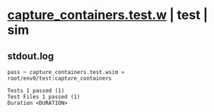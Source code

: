 # [capture_containers.test.w](../../../../../examples/tests/valid/capture_containers.test.w) | test | sim

## stdout.log
```log
pass ─ capture_containers.test.wsim » root/env0/test:capture_containers
 
Tests 1 passed (1)
Test Files 1 passed (1)
Duration <DURATION>
```

